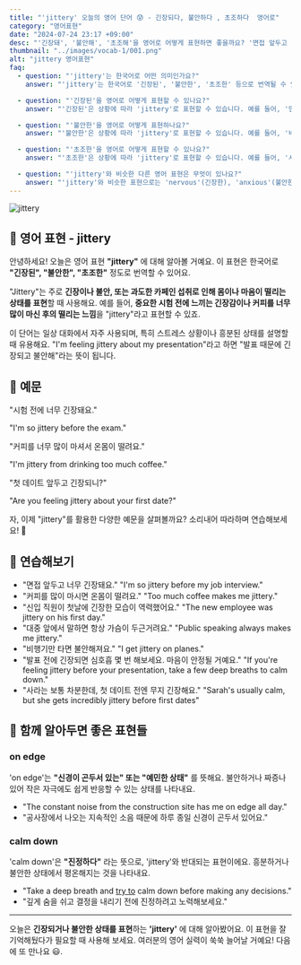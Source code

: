 ```yaml
---
title: "'jittery' 오늘의 영어 단어 😰 - 긴장되다, 불안하다 , 초조하다  영어로"
category: "영어표현"
date: "2024-07-24 23:17 +09:00"
desc: "'긴장돼', '불안해', '초조해'을 영어로 어떻게 표현하면 좋을까요? '면접 앞두고 너무 긴장돼요', '커피를 많이 마시면 온몸이 떨려요' 등을 영어로 표현하는 법을 배워봅시다. 다양한 예문을 통해서 연습하고 본인의 표현으로 만들어 보세요."
thumbnail: "../images/vocab-1/001.png"
alt: "jittery 영어표현"
faq:
  - question: "'jittery'는 한국어로 어떤 의미인가요?"
    answer: "'jittery'는 한국어로 '긴장된', '불안한', '초조한' 등으로 번역될 수 있습니다. 주로 긴장이나 불안으로 인해 몸이 떨리거나 마음이 안정되지 않은 상태를 표현할 때 사용합니다."

  - question: "'긴장된'을 영어로 어떻게 표현할 수 있나요?"
    answer: "'긴장된'은 상황에 따라 'jittery'로 표현할 수 있습니다. 예를 들어, '면접 앞두고 너무 긴장돼요'는 'I'm so jittery before my job interview'로 말할 수 있습니다."

  - question: "'불안한'을 영어로 어떻게 표현하나요?"
    answer: "'불안한'은 상황에 따라 'jittery'로 표현할 수 있습니다. 예를 들어, '비행기만 타면 불안해져요'는 'I get jittery on planes'로 말할 수 있습니다."

  - question: "'초조한'을 영어로 어떻게 표현할 수 있나요?"
    answer: "'초조한'은 상황에 따라 'jittery'로 표현할 수 있습니다. 예를 들어, '시험 결과를 기다리며 초조해하고 있어'는 'I'm feeling jittery waiting for the test results'로 말할 수 있습니다."

  - question: "'jittery'와 비슷한 다른 영어 표현은 무엇이 있나요?"
    answer: "'jittery'와 비슷한 표현으로는 'nervous'(긴장한), 'anxious'(불안한), 'on edge'(초조한), 'jumpy'(잔뜩 긴장한) 등이 있습니다. 상황에 따라 이러한 표현들을 'jittery' 대신 사용할 수 있습니다."
---
```


<img src="../images/vocab-1/v001-1.avif" alt="jittery"/>

## 🌟 영어 표현 - jittery

안녕하세요! 오늘은 영어 표현 **"jittery"** 에 대해 알아볼 거예요. 이 표현은 한국어로 **"긴장된", "불안한", "초조한"** 정도로 번역할 수 있어요.

"Jittery"는 주로 **긴장이나 불안, 또는 과도한 카페인 섭취로 인해 몸이나 마음이 떨리는 상태를 표현**할 때 사용해요. 예를 들어, **중요한 시험 전에 느끼는 긴장감이나 커피를 너무 많이 마신 후의 떨리는 느낌**을 "jittery"라고 표현할 수 있죠.

이 단어는 일상 대화에서 자주 사용되며, 특히 스트레스 상황이나 흥분된 상태를 설명할 때 유용해요. "I'm feeling jittery about my presentation"라고 하면 "발표 때문에 긴장되고 불안해"라는 뜻이 됩니다.

## 📖 예문

"시험 전에 너무 긴장돼요."

"I'm so jittery before the exam."

"커피를 너무 많이 마셔서 온몸이 떨려요."

"I'm jittery from drinking too much coffee."

"첫 데이트 앞두고 긴장되니?"

"Are you feeling jittery about your first date?"

자, 이제 "jittery"를 활용한 다양한 예문을 살펴볼까요? 소리내어 따라하며 연습해보세요! 🚀

## 💬 연습해보기

<ul data-interactive-list>
  <li data-interactive-item>
    <span data-toggler>"면접 앞두고 너무 긴장돼요."</span>
    <span data-answer>"I'm so jittery before my job interview."</span>
  </li>
  <li data-interactive-item>
    <span data-toggler>"커피를 많이 마시면 온몸이 떨려요."</span>
    <span data-answer>"Too much coffee makes me jittery."</span>
  </li>
  <li data-interactive-item>
    <span data-toggler>"신입 직원이 첫날에 긴장한 모습이 역력했어요."</span>
    <span data-answer>"The new employee was jittery on his first day."</span>
  </li>
  <li data-interactive-item>
    <span data-toggler>"대중 앞에서 말하면 항상 가슴이 두근거려요."</span>
    <span data-answer>"Public speaking always makes me jittery."</span>
  </li>
  <li data-interactive-item>
    <span data-toggler>"비행기만 타면 불안해져요."</span>
    <span data-answer>"I get jittery on planes."</span>
  </li>
  <li data-interactive-item>
    <span data-toggler>"발표 전에 긴장되면 심호흡 몇 번 해보세요. 마음이 안정될 거예요."</span>
    <span data-answer>"If you're feeling jittery before your presentation, take a few deep breaths to calm down."</span>
  </li>
  <li data-interactive-item>
    <span data-toggler>"사라는 보통 차분한데, 첫 데이트 전엔 무지 긴장해요."</span>
    <span data-answer>"Sarah's usually calm, but she gets incredibly jittery before first dates"</span>
  </li>
</ul>

## 🤝 함께 알아두면 좋은 표현들

### on edge

'on edge'는 **"신경이 곤두서 있는" 또는 "예민한 상태"** 를 뜻해요. 불안하거나 짜증나 있어 작은 자극에도 쉽게 반응할 수 있는 상태를 나타내요.

- "The constant noise from the construction site has me on edge all day."
- "공사장에서 나오는 지속적인 소음 때문에 하루 종일 신경이 곤두서 있어요."

### calm down

'calm down'은 **"진정하다"** 라는 뜻으로, 'jittery'와 반대되는 표현이에요. 흥분하거나 불안한 상태에서 평온해지는 것을 나타내요.

- "Take a deep breath and [try to](/blog/in-english/117.try-to/) calm down before making any decisions."
- "깊게 숨을 쉬고 결정을 내리기 전에 진정하려고 노력해보세요."

---

오늘은 **긴장되거나 불안한 상태를 표현**하는 **'jittery'** 에 대해 알아봤어요. 이 표현을 잘 기억해뒀다가 필요할 때 사용해 보세요. 여러분의 영어 실력이 쑥쑥 늘어날 거예요! 다음에 또 만나요 😃.
